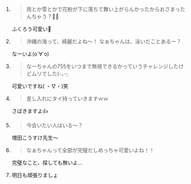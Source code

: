 1. > 雨とか雪とかで花粉が下に落ちて舞い上がらんかったからおさまったんちゃう？🙌🙌

   ふくろう可愛い💠

2. > 沖縄の海って、綺麗だよね〜！ なぁちゃんは、泳いだことあるー？

   なーいよ(о´∀`о)

3. > なーちゃんの755をいつまで無視できるかっていうチャレンジしたけどムリでした(-｡-;

   可愛いですね( ・∇・)笑

4. > 差し入れにタイ持っていきますｗｗ

   さばきますよ👍

5. > 今会いたい人はいる〜？

   増田こうすけ先生～

6. > なぁちゃんって全部が完璧だしめっちゃ可愛いよね！！

   完璧なこと、探しても無いよ…

7. 明日も頑張りましょ